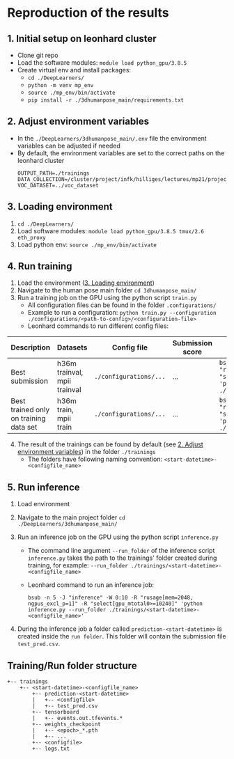 # Reproduction of the results

## 1. Initial setup on leonhard cluster
- Clone git repo
- Load the software modules: `module load python_gpu/3.8.5`
- Create virtual env and install packages:   
    - `cd ./DeepLearners/`
    - `python -m venv mp_env`
    - `source ./mp_env/bin/activate`
    - `pip install -r ./3dhumanpose_main/requirements.txt`


## 2. Adjust environment variables
- In the `./DeepLearners/3dhumanpose_main/.env` file the environment variables can be adjusted if needed
- By default, the environment variables are set to the correct paths on the leonhard cluster
  ```
  OUTPUT_PATH=./trainings
  DATA_COLLECTION=/cluster/project/infk/hilliges/lectures/mp21/project2/data
  VOC_DATASET=../voc_dataset
  ```

## 3. Loading environment
1. `cd ./DeepLearners/`
2. Load software modules: `module load python_gpu/3.8.5 tmux/2.6 eth_proxy`
3. Load python env: `source ./mp_env/bin/activate`

## 4. Run training
1. Load the environment ([3. Loading environment](#3-loading-environment))
2. Navigate to the human pose main folder `cd 3dhumanpose_main/`
3. Run a training job on the GPU using the python script `train.py`
   - All configuration files can be found in the folder `.configurations/`
   - Example to run a configuration: `python train.py --configuration ./configurations/<path-to-config>/<configuration-file>`
   - Leonhard commands to run different config files:
    
| Description | Datasets | Config file | Submission score | Command |
| ----------- | -------- |----------- | ---------------- | ------- |
| Best submission | h36m trainval, mpii trainval | `./configurations/...` | ... | `bsub -n 5 -W 120:00 -J "trainval" -R "rusage[mem=2048, ngpus_excl_p=1]" -R "select[gpu_model0==GeForceRTX2080Ti]" 'python train.py --configuration ./configurations/..'` |
| Best trained only on training data set | h36m train, mpii train | `./configurations/...` | ... | `bsub -n 5 -W 120:00 -J "train" -R "rusage[mem=2048, ngpus_excl_p=1]" -R "select[gpu_model0==GeForceRTX2080Ti]" 'python train.py --configuration ./configurations/..'` |

4. The result of the trainings can be found by default (see [2. Adjust environment variables](#2-adjust-environment-variables)) in the folder `./trainings`
   - The folders have following naming convention: `<start-datetime>-<configfile_name>`

## 5. Run inference
1. Load environment
2. Navigate to the main project folder `cd ./DeepLearners/3dhumanpose_main/` 
3. Run an inference job on the GPU using the python script `inference.py`
   - The command line argument `--run_folder` of the inference script `inference.py` takes the path to the trainings' folder created during training, for example: `--run_folder ./trainings/<start-datetime>-<configfile_name>`
   - Leonhard command to run an inference job:
     
     `bsub -n 5 -J "inference" -W 0:10 -R "rusage[mem=2048, ngpus_excl_p=1]" -R "select[gpu_mtotal0>=10240]" 'python inference.py --run_folder ./trainings/<start-datetime>-<configfile_name>'`

4. During the inference job a folder called `prediction-<start-datetime>` is created inside the `run folder`. This folder will contain the submission file `test_pred.csv`.

## Training/Run folder structure
```
+-- trainings
    +-- <start-datetime>-<configfile_name>
        +-- prediction-<start-datetime>
        |   +-- <configfile>
        |   +-- test_pred.csv   
        +-- tensorboard
        |   +-- events.out.tfevents.*
        +-- weights_checkpoint
        |   +-- <epoch>_*.pth
        |   +-- ...
        +-- <configfile>
        +-- logs.txt
```